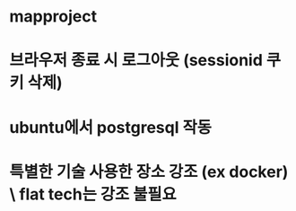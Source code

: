 # mapproject

# 브라우저 종료 시 로그아웃 (sessionid 쿠키 삭제)

# ubuntu에서 postgresql 작동

# 특별한 기술 사용한 장소 강조 (ex docker) \ flat tech는 강조 불필요
